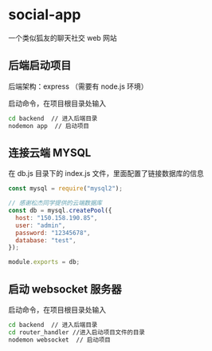 # social-app

一个类似狐友的聊天社交 web 网站

## 后端启动项目

后端架构：express （需要有 node.js 环境）

启动命令，在项目根目录处输入

```bash
cd backend  // 进入后端目录
nodemon app  // 启动项目
```

## 连接云端 MYSQL

在 db.js 目录下的 index.js 文件，里面配置了链接数据库的信息

```js
const mysql = require("mysql2");

// 感谢松杰同学提供的云端数据库
const db = mysql.createPool({
  host: "150.158.190.85",
  user: "admin",
  password: "12345678",
  database: "test",
});

module.exports = db;
```

## 启动 websocket 服务器

启动命令，在项目根目录处输入

```bash
cd backend  // 进入后端目录
cd router_handler //进入启动项目文件的目录
nodemon websocket  // 启动项目
```
